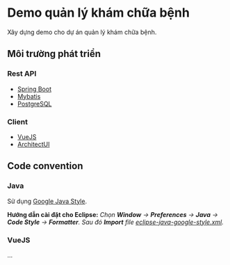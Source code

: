# Demo quản lý khám chữa bệnh
Xây dựng demo cho dự án quản lý khám chữa bệnh.

## Môi trường phát triển
### Rest API
- [Spring Boot](https://spring.io/projects/spring-boot)
- [Mybatis](https://mybatis.org/mybatis-3/)
- [PostgreSQL](https://www.postgresql.org/)
### Client
- [VueJS](https://vuejs.org/)
- [ArchitectUI](https://architectui.com/)

## Code convention
### Java
Sử dụng [Google Java Style](https://google.github.io/styleguide/javaguide.html).

**Hướng dẫn cài đặt cho Eclipse:**
*Chọn **Window** -> **Preferences** -> **Java** -> **Code Style** -> **Formatter**.*
*Sau đó **Import** file [eclipse-java-google-style.xml](https://github.com/google/styleguide/blob/gh-pages/eclipse-java-google-style.xml).*

### VueJS
...




